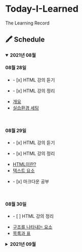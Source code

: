 # Today-I-Learned

The Learning Record

## 🖍 Schedule

<details open>
<summary><b>2021년 08월</b></summary>

  <h4>08월 28일</h4>
  <ul><li>- [x] HTML 강의 듣기 </li></ul>
  <ul><li>- [x] HTML 강의 정리 </li></ul>
  <ul>
    <li><a href="https://github.com/canmarkme/Today-ILearned/blob/main/HTML/outline.md">개요</a></li>
    <li><a href="https://github.com/canmarkme/Today-ILearned/blob/main/HTML/settings.md">실습환경 세팅</a></li>
  </ul>
<br>
  <h4>08월 29일</h4>
  <ul><li>- [x] HTML 강의 듣기 </li></ul>
  <ul><li>- [x] HTML 강의 정리 </li></ul>
  <ul>
    <li><a href="https://github.com/canmarkme/Today-ILearned/blob/main/HTML/what_is_HTML.md">HTML이란?</a></li>
    <li><a href="https://github.com/canmarkme/Today-ILearned/blob/main/HTML/elements.md">텍스트 요소</a></li>
  </ul>
  <ul><li>- [x] 마크다운 공부 </li></ul>
<br>
  <h4>08월 30일</h4>
  <ul><li>- [ ] HTML 강의 정리 </li></ul>
  <ul>
    <li><a href="">구조를 나타내는 요소</a></li>
    <li><a href="">목록과 표</a></li>   
  </ul>
</details>
<details>
  <summary><b>2021년 09월</b></summary>
  <h4>09월 02일</h4>
  <ul><li>- [ ] 정기테스트 18시 </li></ul>
  <br>
  <h4>09월 06일</h4>
  <ul><li>- [ ] 제로베이스 프로필 관리 100% 업데이트 </li></ul>
  <ul><li>- [ ] 에세이 제출 </li></ul>
  <br>
  <h4>09월 09일</h4>
  <ul><li>- [ ] 정기테스트 18시 </li></ul>
  <br>
  <h4>09월 16일</h4>
  <ul><li>- [ ] 정기테스트 18시 </li></ul>
  <br>
</details>
